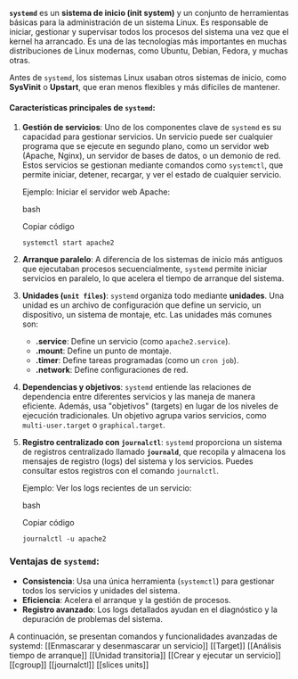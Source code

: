 
**`systemd`** es un **sistema de inicio (init system)** y un conjunto de herramientas básicas para la administración de un sistema Linux. Es responsable de iniciar, gestionar y supervisar todos los procesos del sistema una vez que el kernel ha arrancado. Es una de las tecnologías más importantes en muchas distribuciones de Linux modernas, como Ubuntu, Debian, Fedora, y muchas otras.

Antes de `systemd`, los sistemas Linux usaban otros sistemas de inicio, como **SysVinit** o **Upstart**, que eran menos flexibles y más difíciles de mantener.

#### Características principales de `systemd`:

1. **Gestión de servicios**: Uno de los componentes clave de `systemd` es su capacidad para gestionar servicios. Un servicio puede ser cualquier programa que se ejecute en segundo plano, como un servidor web (Apache, Nginx), un servidor de bases de datos, o un demonio de red. Estos servicios se gestionan mediante comandos como `systemctl`, que permite iniciar, detener, recargar, y ver el estado de cualquier servicio.
    
    Ejemplo: Iniciar el servidor web Apache:
    
    bash
    
    Copiar código
    
    `systemctl start apache2`
    
2. **Arranque paralelo**: A diferencia de los sistemas de inicio más antiguos que ejecutaban procesos secuencialmente, `systemd` permite iniciar servicios en paralelo, lo que acelera el tiempo de arranque del sistema.
    
3. **Unidades (`unit files`)**: `systemd` organiza todo mediante **unidades**. Una unidad es un archivo de configuración que define un servicio, un dispositivo, un sistema de montaje, etc. Las unidades más comunes son:
    
    - **.service**: Define un servicio (como `apache2.service`).
    - **.mount**: Define un punto de montaje.
    - **.timer**: Define tareas programadas (como un `cron job`).
    - **.network**: Define configuraciones de red.
4. **Dependencias y objetivos**: `systemd` entiende las relaciones de dependencia entre diferentes servicios y las maneja de manera eficiente. Además, usa "objetivos" (targets) en lugar de los niveles de ejecución tradicionales. Un objetivo agrupa varios servicios, como `multi-user.target` o `graphical.target`.
    
5. **Registro centralizado con `journalctl`**: `systemd` proporciona un sistema de registros centralizado llamado **`journald`**, que recopila y almacena los mensajes de registro (logs) del sistema y los servicios. Puedes consultar estos registros con el comando `journalctl`.
    
    Ejemplo: Ver los logs recientes de un servicio:
    
    bash
    
    Copiar código
    
    `journalctl -u apache2`
    

### Ventajas de `systemd`:

- **Consistencia**: Usa una única herramienta (`systemctl`) para gestionar todos los servicios y unidades del sistema.
- **Eficiencia**: Acelera el arranque y la gestión de procesos.
- **Registro avanzado**: Los logs detallados ayudan en el diagnóstico y la depuración de problemas del sistema.


A continuación, se presentan comandos y funcionalidades avanzadas de systemd:
[[Enmascarar y desenmascarar un servicio]]
[[Target]]
[[Análisis tiempo de arranque]]
[[Unidad transitoria]]
[[Crear y ejecutar un servicio]]
[[cgroup]]
[[journalctl]]
[[slices units]]
